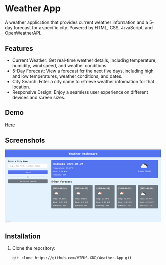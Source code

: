 # Weather App

A weather application that provides current weather information and a 5-day forecast for a specific city. Powered by HTML, CSS, JavaScript, and OpenWeatherAPI.

## Features

- Current Weather: Get real-time weather details, including temperature, humidity, wind speed, and weather conditions.
- 5-Day Forecast: View a forecast for the next five days, including high and low temperatures, weather conditions, and dates.
- City Search: Enter a city name to retrieve weather information for that location.
- Responsive Design: Enjoy a seamless user experience on different devices and screen sizes.

## Demo

[Here](https://weatherforecastbydex.netlify.app/)

## Screenshots

![Screenshot](./img/screenshot.png)

## Installation

1. Clone the repository:
   ```shell
   git clone https://github.com/VIRUS-XDD/Weather-App.git
